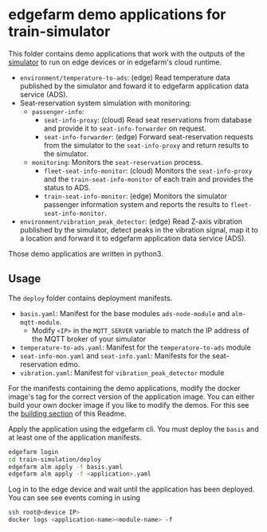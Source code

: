 # edgefarm demo applications for train-simulator

This folder contains demo applications that work with the outputs of the [simulator](./simulator/README.md) to run on edge devices or in edgefarm's cloud
runtime.

* `environment/temperature-to-ads`: (edge) Read temperature data published by the simulator and foward it to edgefarm application data service (ADS).
* Seat-reservation system simulation with monitoring:
    * `passenger-info`:
        * `seat-info-proxy`: (cloud) Read seat reservations from database and provide it to `seat-info-forwarder` on request.
        * `seat-info-forwarder`: (edge) Forward seat-reservation requests from the simulator to the `seat-info-proxy` and return results to the simulator.
    * `monitoring`: Monitors the `seat-reservation` process.
        * `fleet-seat-info-monitor`: (cloud) Monitors the `seat-info-proxy` and the `train-seat-info-monitor` of each train and provides the status to ADS.
        * `train-seat-info-monitor`: (edge) Monitors the simulator passenger information system and reports the results to `fleet-seat-info-monitor`.
* `environment/vibration_peak_detector`: (edge) Read Z-axis vibration published by the simulator, detect peaks in the vibration signal, map it to a location and forward it to edgefarm application data service (ADS).

Those demo applicatios are written in python3.

## Usage

The `deploy` folder contains deployment manifests.

* `basis.yaml`: Manifest for the base modules `ads-node-module` and `alm-mqtt-module`.
    * Modify `<IP>` in the `MQTT_SERVER` variable to match the IP address of the MQTT broker of your simulator
* `temperature-to-ads.yaml`: Manifest for the `temperature-to-ads` module
* `seat-info-mon.yaml` and `seat-info.yaml`: Manifests for the seat-reservation edmo.
* `vibration.yaml`: Manifest for `vibration_peak_detector` module

For the manifests containing the demo applications, modify the docker image's tag for the correct version of the application image.
You can either build your own docker image if you like to modify the demos. For this see the [building section](../README.md#building-yourself) of this Readme.

Apply the application using the edgefarm cli. You must deploy the `basis` and at least one of the application manifests.

```bash
edgefarm login
cd train-simulation/deploy
edgefarm alm apply -f basis.yaml
edgefarm alm apply -f <application>.yaml
```

Log in to the edge device and wait until the application has been deployed.
You can see see events coming in using

```bash
ssh root@<device IP>
docker logs <application-name><module-name> -f
```
